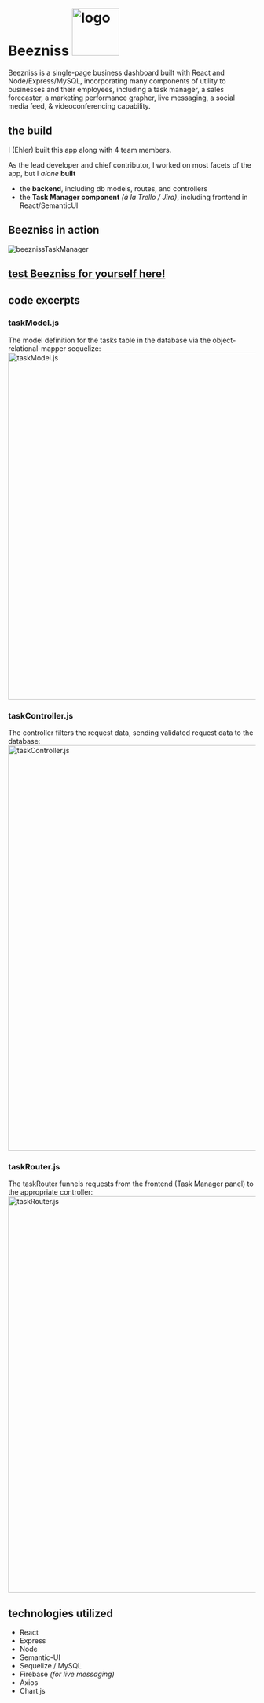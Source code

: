 # Beezniss <img src="https://user-images.githubusercontent.com/34467850/56313237-fcc55680-6106-11e9-964f-c06ab4abf105.png" alt="logo" width="96" />

Beezniss is a single-page business dashboard built with React and Node/Express/MySQL, incorporating many components of utility to businesses and their employees, including a task manager, a sales forecaster, a marketing performance grapher, live messaging, a social media feed, & videoconferencing capability.

## the build
I (Ehler) built this app along with 4 team members.  

As the lead developer and chief contributor, I worked on most facets of the app, 
but I _alone_ **built**
* the **backend**, including db models, routes, and controllers
* the **Task Manager component** _(à la Trello / Jira)_, including frontend in React/SemanticUI

## Beezniss in action
![beeznissTaskManager](https://user-images.githubusercontent.com/34467850/56338322-72a8dc80-615e-11e9-958b-1818c70136d3.gif)

## [test Beezniss for yourself here!](https://beezniss.herokuapp.com/)

## code excerpts

### taskModel.js
The model definition for the tasks table in the database via the object-relational-mapper sequelize:
<img src="https://user-images.githubusercontent.com/34467850/56310826-a275c700-6101-11e9-8aad-a7aa803dc0eb.png" alt="taskModel.js" width="705" />

### taskController.js
The controller filters the request data, sending validated request data to the database:
<img src="https://user-images.githubusercontent.com/34467850/56311125-1f08a580-6102-11e9-9bed-82f3be5e264c.png" alt="taskController.js" width="824" />

### taskRouter.js
The taskRouter funnels requests from the frontend (Task Manager panel) to the appropriate controller:
<img src="https://user-images.githubusercontent.com/34467850/56311180-40699180-6102-11e9-99ec-899f70595d4e.png" alt="taskRouter.js" width="806" />


## technologies utilized 
* React
* Express
* Node
* Semantic-UI
* Sequelize / MySQL
* Firebase *(for live messaging)*
* Axios
* Chart.js
